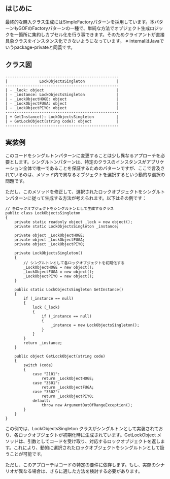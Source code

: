 ## はじめに
最終的な購入クラス生成にはSimpleFactoryパターンを採用しています。本パターンもGOFのFactoryパターンの一種で、単純な方法でオブジェクト生成ロジックを一箇所に集約しカプセル化を行う事できます。そのためクライアントが直接具象クラスをインスタンス化できないようになっています。
※ internalはJavaでいうpackage-privateと同義です。

## クラス図
```
--------------------------------------------------
|              LockObjectsSingleton              |
--------------------------------------------------
| - _lock: object                                |
| - _instance: LockObjectsSingleton              |
| - _LockObjectHOGE: object                      |
| - _LockObjectFUGA: object                      |
| - _LockObjectPIYO: object                      |
--------------------------------------------------
| + GetInstance(): LockObjectsSingleton          |
| + GetLockObject(string code): object           |
--------------------------------------------------
```

## 実装例
このコードをシングルトンパターンに変更することは少し異なるアプローチを必要とします。シングルトンパターンは、特定のクラスのインスタンスがアプリケーション全体で唯一であることを保証するためのパターンですが、ここで言及されているのは、メソッド内で異なるオブジェクトを選択するという動的な選択の問題です。

ただし、このメソッドを修正して、選択されたロックオブジェクトをシングルトンパターンに従って生成する方法が考えられます。以下はその例です：

```
// 各ロックオブジェクトをシングルトンとして生成するクラス
public class LockObjectsSingleton
{
    private static readonly object _lock = new object();
    private static LockObjectsSingleton _instance;
    
    private object _LockObjectHOGE;
    private object _LockObjectFUGA;
    private object _LockObjectPIYO;
    
    private LockObjectsSingleton()
    {
        // シングルトンとして各ロックオブジェクトを初期化する
        _LockObjectHOGE = new object();
        _LockObjectFUGA = new object();
        _LockObjectPIYO = new object();
    }
    
    public static LockObjectsSingleton GetInstance()
    {
        if (_instance == null)
        {
            lock (_lock)
            {
                if (_instance == null)
                {
                    _instance = new LockObjectsSingleton();
                }
            }
        }
        return _instance;
    }
    
    public object GetLockObject(string code)
    {
        switch (code)
        {
            case "2101":
                return _LockObjectHOGE;
            case "3501":
                return _LockObjectFUGA;
            case "3502":
                return _LockObjectPIYO;
            default:
                throw new ArgumentOutOfRangeException();
        }
    }
}
```

この例では、LockObjectsSingleton クラスがシングルトンとして実装されており、各ロックオブジェクトが初期化時に生成されています。GetLockObject メソッドは、引数としてコードを受け取り、対応するロックオブジェクトを返します。これにより、動的に選択されたロックオブジェクトをシングルトンとして扱うことが可能です。

ただし、このアプローチはコードの特定の要件に依存します。もし、実際のシナリオが異なる場合は、さらに適した方法を検討する必要があります。